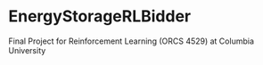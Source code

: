 # EnergyStorageRLBidder
Final Project for Reinforcement Learning (ORCS 4529) at Columbia University
